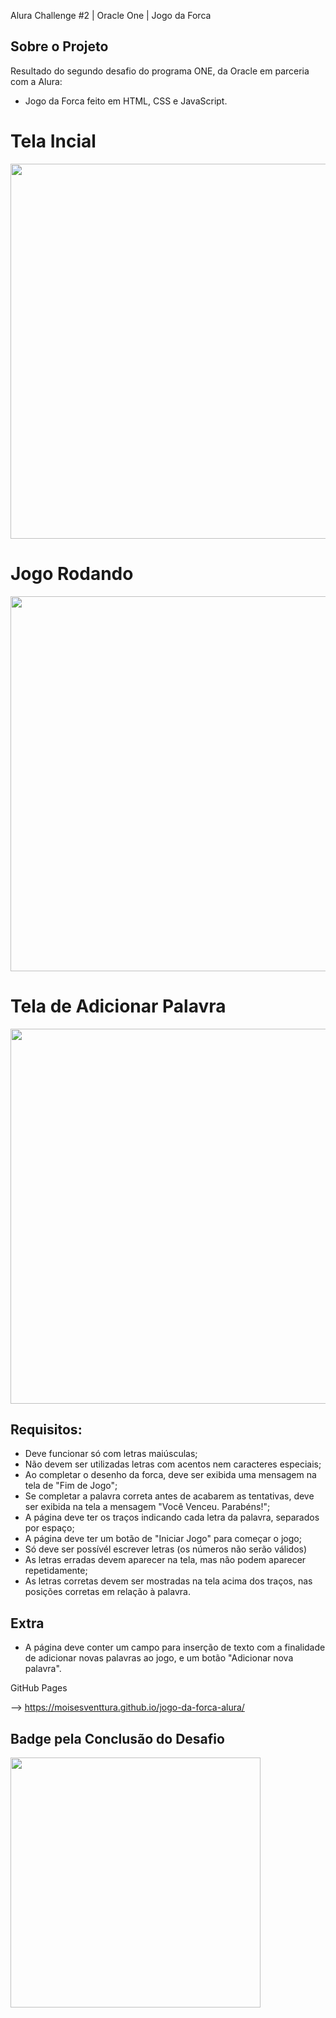 Alura Challenge #2 | Oracle One | Jogo da Forca

Sobre o Projeto
---
Resultado do segundo desafio do programa ONE, da Oracle em parceria com a Alura:

- Jogo da Forca feito em HTML, CSS e JavaScript.

<p align="center">
      <h1>Tela Incial</h1>
     <img width="600" heigth="600" src="https://user-images.githubusercontent.com/53119511/189251328-23d8f94f-ed7b-4141-86f4-ced2b9521e4c.JPG">
</p>

<p align="center">
      <h1>Jogo Rodando</h1>
     <img width="600" heigth="600" src="https://user-images.githubusercontent.com/53119511/189251471-229b3bef-93cb-4e14-9d87-df22315cbdf2.JPG">
</p>

<p align="center">
      <h1>Tela de Adicionar Palavra</h1>
     <img width="600" heigth="600" src="https://user-images.githubusercontent.com/53119511/189251506-96e7d3e1-6c67-4612-b352-23b4b43f6d36.JPG">
</p>

Requisitos:
---
- Deve funcionar só com letras maiúsculas;
- Não devem ser utilizadas letras com acentos nem caracteres especiais;
- Ao completar o desenho da forca, deve ser exibida uma mensagem na tela de "Fim de Jogo";
- Se completar a palavra correta antes de acabarem as tentativas, deve ser exibida na tela a mensagem "Você Venceu. Parabéns!";
- A página deve ter os traços indicando cada letra da palavra, separados por espaço;
- A página deve ter um botão de "Iniciar Jogo" para começar o jogo;
- Só deve ser possívél escrever letras (os números não serão válidos)
- As letras erradas devem aparecer na tela, mas não podem aparecer repetidamente;
- As letras corretas devem ser mostradas na tela acima dos traços, nas posições corretas em relação à palavra.

Extra
---
-  A página deve conter um campo para inserção de texto com a finalidade de adicionar novas palavras ao jogo, e um botão "Adicionar nova palavra".

GitHub Pages

--> https://moisesventtura.github.io/jogo-da-forca-alura/

Badge pela Conclusão do Desafio
---
<img width="400" heigth="400" src="https://user-images.githubusercontent.com/53119511/189252544-6f2c30e2-56a5-4c54-9013-1397ad5b7bdb.png">
